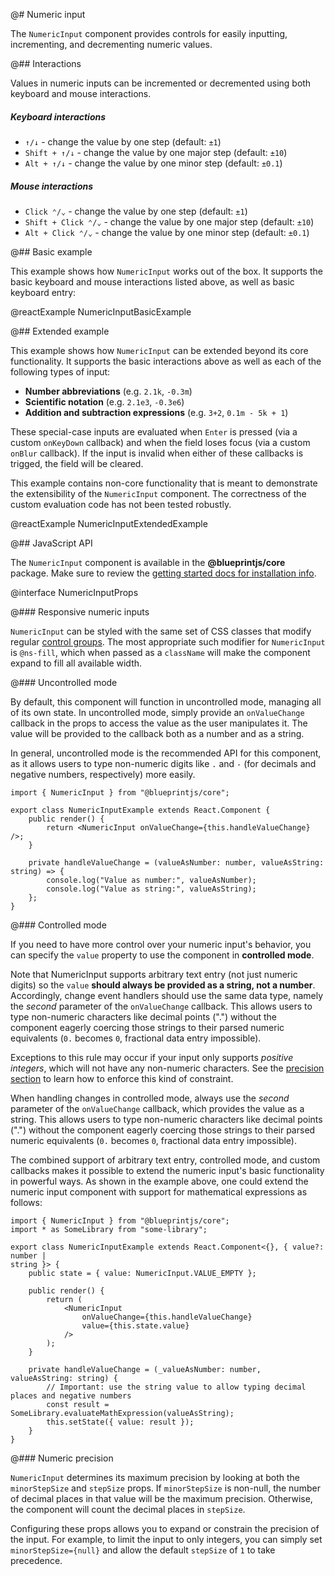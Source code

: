 @# Numeric input

The `NumericInput` component provides controls for easily inputting,
incrementing, and decrementing numeric values.

@## Interactions

Values in numeric inputs can be incremented or decremented using both keyboard and mouse interactions.

##### Keyboard interactions

-   `↑/↓` - change the value by one step (default: `±1`)
-   `Shift + ↑/↓` - change the value by one major step (default: `±10`)
-   `Alt + ↑/↓` - change the value by one minor step (default: `±0.1`)

##### Mouse interactions

-   `Click ⌃/⌄` - change the value by one step (default: `±1`)
-   `Shift + Click ⌃/⌄` - change the value by one major step (default: `±10`)
-   `Alt + Click ⌃/⌄` - change the value by one minor step (default: `±0.1`)

@## Basic example

This example shows how `NumericInput` works out of the box. It supports the
basic keyboard and mouse interactions listed above, as well as basic keyboard
entry:

@reactExample NumericInputBasicExample

@## Extended example

This example shows how `NumericInput` can be extended beyond its core
functionality. It supports the basic interactions above as well as each of the
following types of input:

-   **Number abbreviations** (e.g. `2.1k`, `-0.3m`)
-   **Scientific notation** (e.g. `2.1e3`, `-0.3e6`)
-   **Addition and subtraction expressions** (e.g. `3+2`, `0.1m - 5k + 1`)

These special-case inputs are evaluated when `Enter` is pressed (via a
custom `onKeyDown` callback) and when the field loses focus (via a custom
`onBlur` callback). If the input is invalid when either of these callbacks is
trigged, the field will be cleared.

<div class="@ns-callout @ns-intent-primary @ns-icon-info-sign">

This example contains non-core functionality that is meant to demonstrate
the extensibility of the `NumericInput` component. The correctness of the
custom evaluation code has not been tested robustly.

</div>

@reactExample NumericInputExtendedExample

@## JavaScript API

The `NumericInput` component is available in the **@blueprintjs/core** package.
Make sure to review the [getting started docs for installation info](#blueprint/getting-started).

@interface NumericInputProps

@### Responsive numeric inputs

`NumericInput` can be styled with the same set of CSS classes that modify
regular [control groups](#core/components/control-group). The most appropriate
such modifier for `NumericInput` is `@ns-fill`, which when passed as a
`className` will make the component expand to fill all available width.

@### Uncontrolled mode

By default, this component will function in uncontrolled mode, managing all of
its own state. In uncontrolled mode, simply provide an `onValueChange` callback
in the props to access the value as the user manipulates it. The value will be
provided to the callback both as a number and as a string.

In general, uncontrolled mode is the recommended API for this component, as it allows
users to type non-numeric digits like `.` and `-` (for decimals and negative numbers, respectively)
more easily.

```tsx
import { NumericInput } from "@blueprintjs/core";

export class NumericInputExample extends React.Component {
    public render() {
        return <NumericInput onValueChange={this.handleValueChange} />;
    }

    private handleValueChange = (valueAsNumber: number, valueAsString: string) => {
        console.log("Value as number:", valueAsNumber);
        console.log("Value as string:", valueAsString);
    };
}
```

@### Controlled mode

If you need to have more control over your numeric input's behavior, you can
specify the `value` property to use the component in **controlled mode**.

Note that NumericInput supports arbitrary text entry (not just numeric digits)
so the `value` __should always be provided as a string, not a number__. Accordingly,
change event handlers should use the same data type, namely the _second_ parameter of
the `onValueChange` callback. This allows users to type non-numeric characters like decimal
points (".") without the component eagerly coercing those strings to their parsed numeric
equivalents (`0.` becomes `0`, fractional data entry impossible).

Exceptions to this rule may occur if your input only supports _positive integers_, which will not
have any non-numeric characters. See the [precision section](#core/components/numeric-input.numeric-precision)
to learn how to enforce this kind of constraint.

<div class="@ns-callout @ns-intent-warning @ns-icon-warning-sign">

When handling changes in controlled mode, always use the _second_ parameter of the
`onValueChange` callback, which provides the value as a string. This allows users to type
non-numeric characters like decimal points (".") without the component eagerly coercing
those strings to their parsed numeric equivalents (`0.` becomes `0`, fractional data entry
impossible).

</div>

The combined support of arbitrary text entry, controlled mode, and custom
callbacks makes it possible to extend the numeric input's basic functionality in
powerful ways. As shown in the example above, one could extend the numeric input
component with support for mathematical expressions as follows:

```tsx
import { NumericInput } from "@blueprintjs/core";
import * as SomeLibrary from "some-library";

export class NumericInputExample extends React.Component<{}, { value?: number |
string }> {
    public state = { value: NumericInput.VALUE_EMPTY };

    public render() {
        return (
            <NumericInput
                onValueChange={this.handleValueChange}
                value={this.state.value}
            />
        );
    }

    private handleValueChange = (_valueAsNumber: number, valueAsString: string) {
        // Important: use the string value to allow typing decimal places and negative numbers
        const result = SomeLibrary.evaluateMathExpression(valueAsString);
        this.setState({ value: result });
    }
}
```

@### Numeric precision

`NumericInput` determines its maximum precision by looking at both the `minorStepSize` and `stepSize` props.
If `minorStepSize` is non-null, the number of decimal places in that value will be the maximum precision.
Otherwise, the component will count the decimal places in `stepSize`.

Configuring these props allows you to expand or constrain the precision of the input. For example, to limit
the input to only integers, you can simply set `minorStepSize={null}` and allow the default `stepSize` of `1`
to take precedence.
